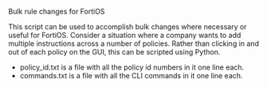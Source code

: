 Bulk rule changes for FortiOS

This script can be used to accomplish bulk changes where necessary or useful for FortiOS. 
Consider a situation where a company wants to add multiple instructions across a number of policies. 
Rather than clicking in and out of each policy on the GUI, this can be scripted using Python.

- policy_id.txt is a file with all the policy id numbers in it one line each.
- commands.txt is a file with all the CLI commands in it one line each.
